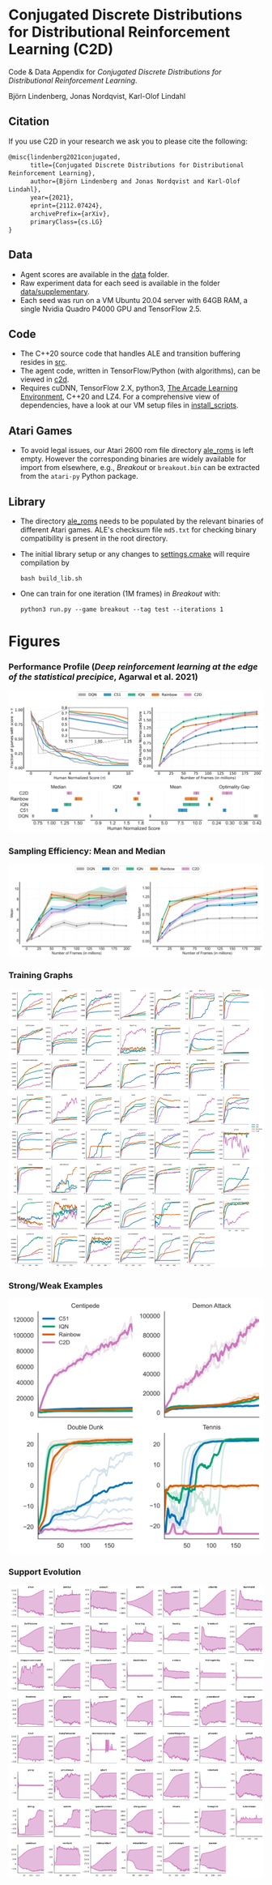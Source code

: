 # Conjugated Discrete Distributions for Distributional Reinforcement Learning (C2D)
Code & Data Appendix for *Conjugated Discrete Distributions for Distributional Reinforcement Learning*. 

Björn Lindenberg, Jonas Nordqvist, Karl-Olof Lindahl

## Citation 
If you use C2D in your research we ask you to please cite the following:
```
@misc{lindenberg2021conjugated,
      title={Conjugated Discrete Distributions for Distributional Reinforcement Learning}, 
      author={Björn Lindenberg and Jonas Nordqvist and Karl-Olof Lindahl},
      year={2021},
      eprint={2112.07424},
      archivePrefix={arXiv},
      primaryClass={cs.LG}
}
```

## Data
* Agent scores are available in the [data](data/.) folder. 
* Raw experiment data for each seed is available in the folder [data/supplementary](data/supplementary/). 
* Each seed was run on a VM Ubuntu 20.04 server with 64GB RAM, a single Nvidia Quadro P4000 GPU and TensorFlow 2.5.

## Code
* The C++20 source code that handles ALE and transition buffering resides in [src](src/.).
* The agent code, written in TensorFlow/Python (with algorithms), can be viewed in [c2d](c2d/.).
* Requires cuDNN, TensorFlow 2.X, python3, [The Arcade Learning Environment](https://github.com/mgbellemare/Arcade-Learning-Environment), C++20 and LZ4. For a comprehensive view of dependencies, have a look at our VM setup files in [install_scripts](install_scripts/.).

## Atari Games
* To avoid legal issues, our Atari 2600 rom file directory [ale_roms](ale_roms/.) is left empty. However the corresponding binaries are widely available for import from elsewhere, e.g., *Breakout* or ``breakout.bin`` can be extracted from the ``atari-py`` Python package. 

## Library
* The directory [ale_roms](ale_roms/.) needs to be populated by the relevant binaries of different Atari games. ALE's checksum file ``md5.txt`` for checking binary compatibility is present in the root directory.
* The initial library setup or any changes to [settings.cmake](c2d/.) will require compilation by

    ```
    bash build_lib.sh
    ```
* One can train for one iteration (1M frames) in *Breakout* with:

    ```
    python3 run.py --game breakout --tag test --iterations 1
    ```

# Figures
### Performance Profile (*Deep reinforcement learning at the edge of the statistical precipice*, Agarwal et al. 2021)
![Performance Profile](images/perfp.svg) 
![Aggregate Metrics](images/agg200M.svg)

### Sampling Efficiency: Mean and Median
![Mean Median](images/meanmedian.svg)

### Training Graphs
![All Games](images/allgames.svg)

### Strong/Weak Examples
<p align="center">
  <img src="images/strongweak.svg">
</p> 

### Support Evolution
![Support](images/support.svg) 

